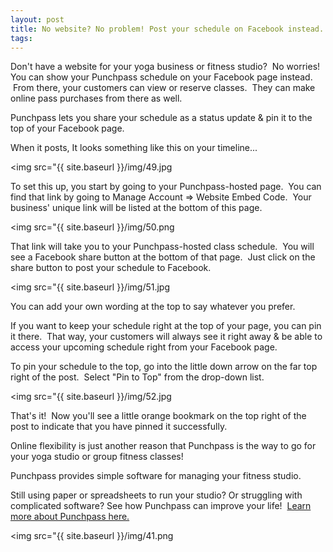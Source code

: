 ```yaml
---
layout: post
title: No website? No problem! Post your schedule on Facebook instead.
tags: 
---
```

Don't have a website for your yoga business or fitness studio?  No worries!  You can show your Punchpass schedule on your Facebook page instead.  From there, your customers can view or reserve classes.  They can make online pass purchases from there as well. 

Punchpass lets you share your schedule as a status update & pin it to the top of your Facebook page.  

When it posts, It looks something like this on your timeline...

<img src="{{ site.baseurl }}/img/49.jpg

To set this up, you start by going to your Punchpass-hosted page.  You can find that link by going to Manage Account => Website Embed Code.  Your business' unique link will be listed at the bottom of this page.

<img src="{{ site.baseurl }}/img/50.png

That link will take you to your Punchpass-hosted class schedule.  You will see a Facebook share button at the bottom of that page.  Just click on the share button to post your schedule to Facebook.

<img src="{{ site.baseurl }}/img/51.jpg

You can add your own wording at the top to say whatever you prefer.  

If you want to keep your schedule right at the top of your page, you can pin it there.  That way, your customers will always see it right away & be able to access your upcoming schedule right from your Facebook page.  

To pin your schedule to the top, go into the little down arrow on the far top right of the post.  Select "Pin to Top" from the drop-down list.

<img src="{{ site.baseurl }}/img/52.jpg

That's it!  Now you'll see a little orange bookmark on the top right of the post to indicate that you have pinned it successfully.

Online flexibility is just another reason that Punchpass is the way to go for your yoga studio or group fitness classes!

Punchpass provides simple software for managing your fitness studio.  

Still using paper or spreadsheets to run your studio? Or struggling with complicated software? See how Punchpass can improve your life!  [Learn more about Punchpass here.](http://punchpass.net/?utm_source=Blog&utm_medium=Blog&utm_campaign=ReservDeadline)

<img src="{{ site.baseurl }}/img/41.png


